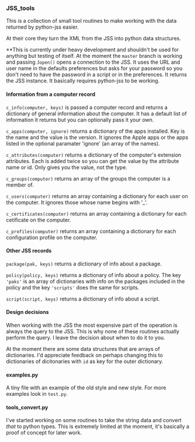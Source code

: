 ### JSS_tools

This is a collection of small tool routines to make working with the data returned by python-jss easier.

At their core they turn the XML from the JSS into python data structures.

**This is currently under heavy development and shouldn't be used for anything but testing of itself. At the moment the `master` branch is working and passing
`Jopen()` opens a connection to the JSS. It uses the URL and user name in the
defaults preferences but asks for your password so you don't need to have the password in a script or in the preferences. It returns the JSS instance. It basically requires python-jss to be working.

#### Information from a computer record

`c_info(computer, keys)` is passed a computer record and returns a dictionary of general information about the computer. It has a default list of information it returns but you can optionally pass it your own.

`c_apps(computer, ignore)` returns a dictionary of
the apps installed. Key is the name and the value is the version. It ignores the Apple apps or the apps listed in the optional paramater 'ignore' (an array of the names).

`c_attributes(computer)` returns a dictionary of the computer's extension attributes. Each is added twice so you can get the value by the attribute name or id. Only gives you the value, not the type.

`c_groups(computer)` returns an array of the groups the computer is a member of.

`c_users(computer)` returns an array containing a dictionary for each user on the computer. It ignores those whose name begins with '_'.

`c_certificates(computer)` returns an array containing a dictionary for each cetificate on the computer.

`c_profiles(computer)` returns an array containing a dictionary for each configuration profile on the computer.

#### Other JSS records

`package(pak, keys)` returns a dictionary of info about a package.

`policy(policy, keys)` returns a dictionary of info about a policy. The key `'paks'` is an array of dictionaries with info on the packages included in the policy and the key `'scripts'` does the same for scripts.

`script(script, keys)` returns a dictionary of info about a script.

#### Design decisions

When working with the JSS the most expensive part of the operation is always the query to the JSS. This is why none of these routines actually perform the query. I leave the decision about when to do it to you.

At the moment there are some data structures that are arrays of dictionaries. I'd appreciate feedback on perhaps changing this to dictionaries of dicitonaries with `id` as key for the outer dictionary.

#### examples.py

A tiny file with an example of the old style and new style. For more examples look in `test.py`.

#### tools_convert.py

I've started working on some routines to take the string data and convert _that_ to python types. This is extremely limited at the moment, it's basically a proof of concept for later work.







